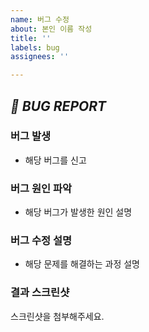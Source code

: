 ```yaml
---
name: 버그 수정
about: 본인 이름 작성
title: ''
labels: bug
assignees: ''

---
```


## <i>📌 BUG REPORT</i>

### 버그 발생
- 해당 버그를 신고

### 버그 원인 파악
- 해당 버그가 발생한 원인 설명

### 버그 수정 설명
- 해당 문제를 해결하는 과정 설명

### 결과 스크린샷
스크린샷을 첨부해주세요.
